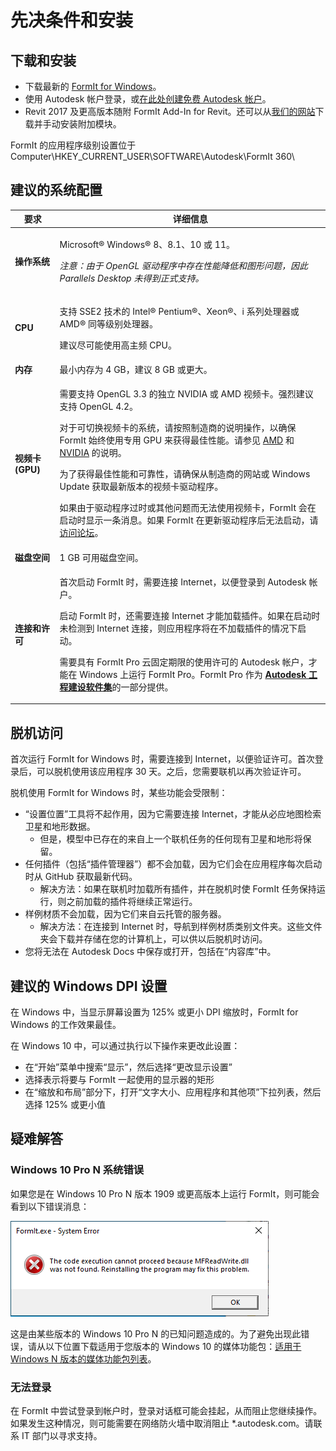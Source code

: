 # 先决条件和安装

## 下载和安装

* 下载最新的 [FormIt for Windows](https://formit.autodesk.com/page/download)。
* 使用 Autodesk 帐户登录，或[在此处创建免费 Autodesk 帐户](https://accounts.autodesk.com)。
* Revit 2017 及更高版本随附 FormIt Add-In for Revit。还可以从[我们的网站](https://formit.autodesk.com/page/formit-revit)下载并手动安装附加模块。

FormIt 的应用程序级别设置位于 Computer\\HKEY_CURRENT_USER\\SOFTWARE\\Autodesk\\FormIt 360\\

## 建议的系统配置

| 要求                    | 详细信息                                                                                                                                                                                                                                                                                                                                                                                                                                                                                                                                                                                                                                                                                                                                                                                                                                                                                                                 |
| ------------------------------ | ----------------------------------------------------------------------------------------------------------------------------------------------------------------------------------------------------------------------------------------------------------------------------------------------------------------------------------------------------------------------------------------------------------------------------------------------------------------------------------------------------------------------------------------------------------------------------------------------------------------------------------------------------------------------------------------------------------------------------------------------------------------------------------------------------------------------------------------------------------------------------------------------------------------------- |
| **操作系统**           | <p>Microsoft® Windows® 8、8.1、10 或 11。</p><p><em>注意：由于 OpenGL 驱动程序中存在性能降低和图形问题，因此 Parallels Desktop 未得到正式支持。</em></p>                                                                                                                                                                                                                                                                                                                                                                                                                                                                                                                                                                                                                                                                                                                                     |
| **CPU**                        | <p>支持 SSE2 技术的 Intel® Pentium®、Xeon®、i 系列处理器或 AMD® 同等级别处理器。</p><p>建议尽可能使用高主频 CPU。</p>                                                                                                                                                                                                                                                                                                                                                                                                                                                                                                                                                                                                                                                                                                                                                                    |
| **内存**                     | 最小内存为 4 GB，建议 8 GB 或更大。                                                                                                                                                                                                                                                                                                                                                                                                                                                                                                                                                                                                                                                                                                                                                                                                                                                                            |
| **视频卡 (GPU)**           | <p>需要支持 OpenGL 3.3 的独立 NVIDIA 或 AMD 视频卡。强烈建议支持 OpenGL 4.2。</p><p>对于可切换视频卡的系统，请按照制造商的说明操作，以确保 FormIt 始终使用专用 GPU 来获得最佳性能。请参见 <a href="https://www.amd.com/en/support/kb/faq/dh-017">AMD</a> 和 <a href="http://nvidia.custhelp.com/app/answers/detail/a_id/2615/kw/manage%203d%20settings/related/1">NVIDIA</a> 的说明。</p><p>为了获得最佳性能和可靠性，请确保从制造商的网站或 Windows Update 获取最新版本的视频卡驱动程序。</p><p>如果由于驱动程序过时或其他问题而无法使用视频卡，FormIt 会在启动时显示一条消息。如果 FormIt 在更新驱动程序后无法启动，请<a href="https://forums.autodesk.com/t5/formit-forum/bd-p/142">访问论坛</a>。</p> |
| **磁盘空间**                 | 1 GB 可用磁盘空间。                                                                                                                                                                                                                                                                                                                                                                                                                                                                                                                                                                                                                                                                                                                                                                                                                                                                                                   |
| **连接和许可** | <p>首次启动 FormIt 时，需要连接 Internet，以便登录到 Autodesk 帐户。</p><p>启动 FormIt 时，还需要连接 Internet 才能加载插件。如果在启动时未检测到 Internet 连接，则应用程序将在不加载插件的情况下启动。</p><p>需要具有 FormIt Pro 云固定期限的使用许可的 Autodesk 帐户，才能在 Windows 上运行 FormIt Pro。FormIt Pro 作为 <a href="https://www.autodesk.com/collections/architecture-engineering-construction/overview"><strong>Autodesk 工程建设软件集</strong></a>的一部分提供。</p>                                                                                                                                                                                                                                                                                                   |

## 脱机访问

首次运行 FormIt for Windows 时，需要连接到 Internet，以便验证许可。首次登录后，可以脱机使用该应用程序 30 天。之后，您需要联机以再次验证许可。

脱机使用 FormIt for Windows 时，某些功能会受限制：

* “设置位置”工具将不起作用，因为它需要连接 Internet，才能从必应地图检索卫星和地形数据。
  * 但是，模型中已存在的来自上一个联机任务的任何现有卫星和地形将保留。
* 任何插件（包括“插件管理器”）都不会加载，因为它们会在应用程序每次启动时从 GitHub 获取最新代码。
  * 解决方法：如果在联机时加载所有插件，并在脱机时使 FormIt 任务保持运行，则之前加载的插件将继续正常运行。
* 样例材质不会加载，因为它们来自云托管的服务器。
  * 解决方法：在连接到 Internet 时，导航到样例材质类别文件夹。这些文件夹会下载并存储在您的计算机上，可以供以后脱机时访问。
* 您将无法在 Autodesk Docs 中保存或打开，包括在“内容库”中。

## 建议的 Windows DPI 设置

在 Windows 中，当显示屏幕设置为 125% 或更小 DPI 缩放时，FormIt for Windows 的工作效果最佳。

在 Windows 10 中，可以通过执行以下操作来更改此设置：

* 在“开始”菜单中搜索“显示”，然后选择“更改显示设置”
* 选择表示将要与 FormIt 一起使用的显示器的矩形
* 在“缩放和布局”部分下，打开“文字大小、应用程序和其他项”下拉列表，然后选择 125% 或更小值

## 疑难解答

### Windows 10 Pro N 系统错误

如果您是在 Windows 10 Pro N 版本 1909 或更高版本上运行 FormIt，则可能会看到以下错误消息：

![Windows 10 上的 FormIt.exe 系统错误](<../.gitbook/assets/windows 10 error message.png>)

这是由某些版本的 Windows 10 Pro N 的已知问题造成的。为了避免出现此错误，请从以下位置下载适用于您版本的 Windows 10 的媒体功能包：[适用于 Windows N 版本的媒体功能包列表](https://support.microsoft.com/en-us/topic/media-feature-pack-list-for-windows-n-editions-c1c6fffa-d052-8338-7a79-a4bb980a700a)。

### 无法登录

在 FormIt 中尝试登录到帐户时，登录对话框可能会挂起，从而阻止您继续操作。如果发生这种情况，则可能需要在网络防火墙中取消阻止 *.autodesk.com。请联系 IT 部门以寻求支持。
